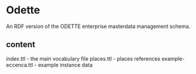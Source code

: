 # Odette

An RDF version of the ODETTE enterprise masterdata management schema.

## content

index.ttl - the main vocabulary file
places.ttl - places references
example-eccenca.ttl - example instance data
